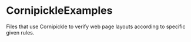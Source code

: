 # CornipickleExamples
Files that use Cornipickle to verify web page layouts according to specific given rules.
